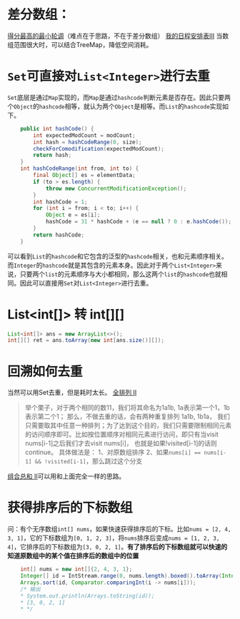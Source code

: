# 差分数组：
[得分最高的最小轮调](https://leetcode-cn.com/problems/smallest-rotation-with-highest-score/)（难点在于思路，不在于差分数组）
[我的日程安排表III](https://leetcode-cn.com/problems/my-calendar-iii/)
当数组范围很大时，可以结合TreeMap，降低空间消耗。


# `Set`可直接对`List<Integer>`进行去重
`Set`底层是通过`Map`实现的，而`Map`是通过`hashcode`判断元素是否存在。因此只要两个`Object`的`hashcode`相等，就认为两个`Object`是相等。而`List`的`hashcode`实现如下。
```java
    public int hashCode() {
        int expectedModCount = modCount;
        int hash = hashCodeRange(0, size);
        checkForComodification(expectedModCount);
        return hash;
    }
    int hashCodeRange(int from, int to) {
        final Object[] es = elementData;
        if (to > es.length) {
            throw new ConcurrentModificationException();
        }
        int hashCode = 1;
        for (int i = from; i < to; i++) {
            Object e = es[i];
            hashCode = 31 * hashCode + (e == null ? 0 : e.hashCode());
        }
        return hashCode;
    }
```
可以看到`List`的`hashcode`和它包含的泛型的`hashcode`相关，也和元素顺序相关。而`Integer`的`hashcode`就是其包含的元素本身。因此对于两个`List<Integer>`来说，只要两个`list`的元素顺序与大小都相同，那么这两个`list`的`hashcode`也就相同。因此可以直接用`Set`对`List<Integer>`进行去重。


# List<int[]> 转 int[][]
```java
List<int[]> ans = new ArrayList<>();
int[][] ret = ans.toArray(new int[ans.size()][]);
```

# 回溯如何去重
当然可以用Set去重，但是耗时太长。
[全排列 II](https://leetcode.cn/problems/permutations-ii/)
> 举个栗子，对于两个相同的数11，我们将其命名为1a1b, 1a表示第一个1，1b表示第二个1； 那么，不做去重的话，会有两种重复排列 1a1b, 1b1a， 我们只需要取其中任意一种排列；为了达到这个目的，我们只需要限制相同元素的访问顺序即可。比如按位置顺序对相同元素进行访问，即只有当visit nums[i-1]之后我们才去visit nums[i]， 也就是如果!visited[i-1]的话则continue。
> 具体做法是：
> 1、对原数组排序
> 2、如果`nums[i] == nums[i-1] && !visited[i-1]`，那么跳过这个分支

[组合总和 II](https://leetcode.cn/problems/combination-sum-ii/?envType=study-plan&id=suan-fa-ji-chu)可以用和上面完全一样的思路。

# 获得排序后的下标数组
问：有个无序数组`int[] nums`，如果快速获得排序后的下标。比如`nums = [2, 4, 3, 1]`，它的下标数组为`[0, 1, 2, 3]`，将`nums`排序后变成`nums = [1, 2, 3, 4]`，它排序后的下标数组为`[3, 0, 2, 1]`。**有了排序后的下标数组就可以快速的知道原数组中的某个值在排序后的数组中的位置**

```java
    int[] nums = new int[]{2, 4, 3, 1};
    Integer[] id = IntStream.range(0, nums.length).boxed().toArray(Integer[]::new);
    Arrays.sort(id, Comparator.comparingInt(i -> nums[i]));
    /* 输出
    * System.out.println(Arrays.toString(id));
    * [3, 0, 2, 1]
    * */
```